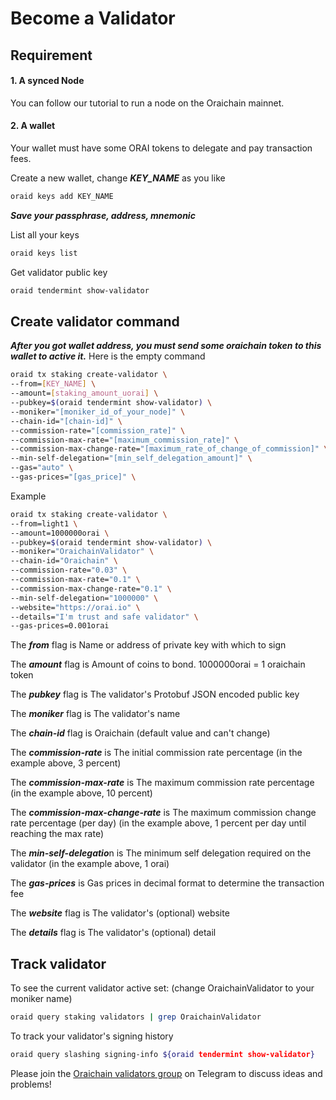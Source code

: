 # Become a Validator

## Requirement

#### 1. A synced Node

You can follow our tutorial to run a node on the Oraichain mainnet.

#### 2. A wallet

Your wallet must have some ORAI tokens to delegate and pay transaction fees.

Create a new wallet, change ***KEY_NAME*** as you like

```bash
oraid keys add KEY_NAME
```

***Save your passphrase, address, mnemonic***

List all your keys

```bash
oraid keys list
```

Get validator public key

```bash
oraid tendermint show-validator
```

## Create validator command

***After you got wallet address, you must send some oraichain token to this wallet to active it.***
Here is the empty command

```bash
oraid tx staking create-validator \
--from=[KEY_NAME] \
--amount=[staking_amount_uorai] \
--pubkey=$(oraid tendermint show-validator) \
--moniker="[moniker_id_of_your_node]" \
--chain-id="[chain-id]" \
--commission-rate="[commission_rate]" \
--commission-max-rate="[maximum_commission_rate]" \
--commission-max-change-rate="[maximum_rate_of_change_of_commission]" \
--min-self-delegation="[min_self_delegation_amount]" \
--gas="auto" \
--gas-prices="[gas_price]" \
```

Example

```bash
oraid tx staking create-validator \
--from=light1 \
--amount=1000000orai \
--pubkey=$(oraid tendermint show-validator) \
--moniker="OraichainValidator" \
--chain-id="Oraichain" \
--commission-rate="0.03" \
--commission-max-rate="0.1" \
--commission-max-change-rate="0.1" \
--min-self-delegation="1000000" \
--website="https://orai.io" \
--details="I'm trust and safe validator" \
--gas-prices=0.001orai
```

The ***from*** flag is Name or address of private key with which to sign

The ***amount*** flag is Amount of coins to bond. 1000000orai = 1 oraichain token

The ***pubkey*** flag is The validator's Protobuf JSON encoded public key

The ***moniker*** flag is The validator's name

The ***chain-id*** flag is Oraichain (default value and can't change)

The ***commission-rate*** is The initial commission rate percentage (in the example above, 3 
percent)

The ***commission-max-rate*** is The maximum commission rate percentage (in the example above, 10 percent)

The ***commission-max-change-rate*** is The maximum commission change rate percentage (per day) (in the example above, 1 percent per day until reaching the max rate)

The ***min-self-delegatio***n is The minimum self delegation required on the validator (in the example above, 1 orai)

The ***gas-prices*** is Gas prices in decimal format to determine the transaction fee

The ***website*** flag is The validator's (optional) website

The ***details*** flag is The validator's (optional) detail

## Track validator

To see the current validator active set: (change OraichainValidator to your moniker name)

```bash
oraid query staking validators | grep OraichainValidator
```

To track your validator's signing history

```bash
oraid query slashing signing-info ${oraid tendermint show-validator}
```

Please join the [Oraichain validators group](https://t.me/joinchat/yH9nMLrokQRhZGY1) on Telegram to discuss ideas and problems!
